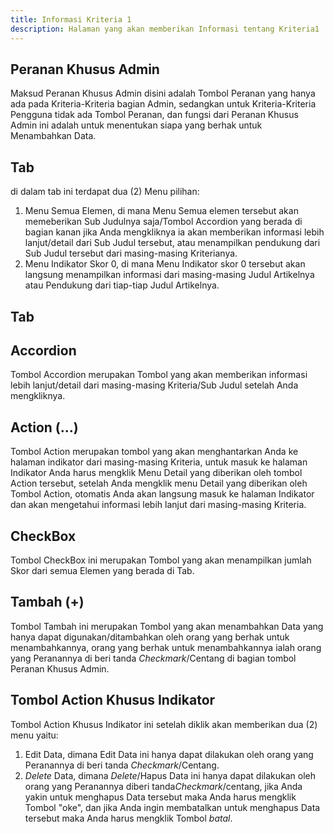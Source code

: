 ```yaml
---
title: Informasi Kriteria 1
description: Halaman yang akan memberikan Informasi tentang Kriteria1
---
```


## Peranan Khusus Admin
Maksud Peranan Khusus Admin disini adalah Tombol Peranan yang hanya ada pada Kriteria-Kriteria bagian Admin, sedangkan untuk Kriteria-Kriteria Pengguna tidak ada Tombol Peranan, dan fungsi dari Peranan Khusus Admin ini adalah untuk menentukan siapa yang berhak untuk Menambahkan Data.

## Tab
di dalam tab ini terdapat dua (2) Menu pilihan:
1. Menu Semua Elemen, di mana Menu Semua elemen tersebut akan memeberikan Sub Judulnya saja/Tombol Accordion yang berada di bagian kanan jika Anda mengkliknya ia akan memberikan informasi lebih lanjut/detail dari Sub Judul tersebut, atau menampilkan pendukung dari Sub Judul tersebut dari masing-masing Kriterianya.
1. Menu Indikator Skor 0, di mana Menu Indikator skor 0 tersebut akan langsung menampilkan informasi dari masing-masing Judul Artikelnya atau Pendukung dari tiap-tiap Judul Artikelnya.

## Tab

## Accordion 
Tombol Accordion merupakan Tombol yang akan memberikan informasi lebih lanjut/detail dari masing-masing Kriteria/Sub Judul setelah Anda mengkliknya.

## Action (...)
Tombol Action merupakan tombol yang akan menghantarkan Anda ke halaman indikator dari masing-masing Kriteria, untuk masuk ke halaman Indikator Anda harus mengklik Menu Detail yang diberikan oleh tombol Action tersebut, setelah Anda mengklik menu Detail yang diberikan oleh Tombol Action, otomatis Anda akan langsung masuk ke halaman Indikator dan akan mengetahui informasi lebih lanjut dari masing-masing Kriteria. 

## CheckBox 
Tombol CheckBox ini merupakan Tombol yang akan menampilkan jumlah Skor dari semua Elemen yang berada di Tab.

## Tambah (+) 
Tombol Tambah ini merupakan Tombol yang akan menambahkan Data yang hanya dapat digunakan/ditambahkan oleh orang yang berhak untuk menambahkannya, orang yang berhak untuk menambahkannya ialah orang yang Peranannya di beri tanda *Checkmark*/Centang di bagian tombol Peranan Khusus Admin.

## Tombol Action Khusus Indikator
Tombol Action Khusus Indikator ini setelah diklik akan memberikan dua (2) menu yaitu:

1. Edit Data, dimana Edit Data ini hanya dapat dilakukan oleh orang yang Peranannya di beri tanda *Checkmark*/Centang.
1. *Delete* Data, dimana *Delete*/Hapus Data ini hanya dapat dilakukan oleh orang yang Peranannya diberi tanda*Checkmark*/centang, jika Anda yakin untuk menghapus Data tersebut maka Anda harus mengklik Tombol "oke", dan jika Anda ingin membatalkan untuk menghapus Data tersebut maka Anda harus mengklik Tombol *batal*.


